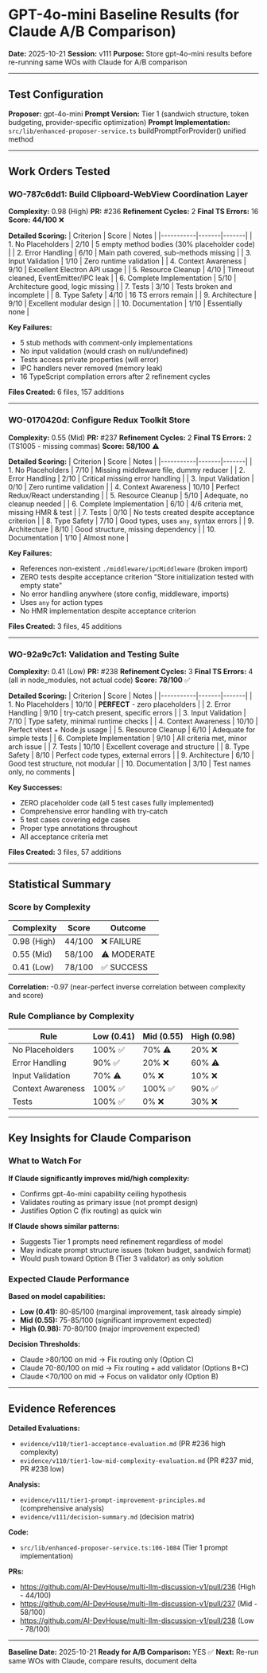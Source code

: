 # GPT-4o-mini Baseline Results (for Claude A/B Comparison)

**Date:** 2025-10-21
**Session:** v111
**Purpose:** Store gpt-4o-mini results before re-running same WOs with Claude for A/B comparison

---

## Test Configuration

**Proposer:** gpt-4o-mini
**Prompt Version:** Tier 1 (sandwich structure, token budgeting, provider-specific optimization)
**Prompt Implementation:** `src/lib/enhanced-proposer-service.ts` buildPromptForProvider() unified method

---

## Work Orders Tested

### WO-787c6dd1: Build Clipboard-WebView Coordination Layer
**Complexity:** 0.98 (High)
**PR:** #236
**Refinement Cycles:** 2
**Final TS Errors:** 16
**Score:** **44/100** ❌

**Detailed Scoring:**
| Criterion | Score | Notes |
|-----------|-------|-------|
| 1. No Placeholders | 2/10 | 5 empty method bodies (30% placeholder code) |
| 2. Error Handling | 6/10 | Main path covered, sub-methods missing |
| 3. Input Validation | 1/10 | Zero runtime validation |
| 4. Context Awareness | 9/10 | Excellent Electron API usage |
| 5. Resource Cleanup | 4/10 | Timeout cleaned, EventEmitter/IPC leak |
| 6. Complete Implementation | 5/10 | Architecture good, logic missing |
| 7. Tests | 3/10 | Tests broken and incomplete |
| 8. Type Safety | 4/10 | 16 TS errors remain |
| 9. Architecture | 9/10 | Excellent modular design |
| 10. Documentation | 1/10 | Essentially none |

**Key Failures:**
- 5 stub methods with comment-only implementations
- No input validation (would crash on null/undefined)
- Tests access private properties (will error)
- IPC handlers never removed (memory leak)
- 16 TypeScript compilation errors after 2 refinement cycles

**Files Created:** 6 files, 157 additions

---

### WO-0170420d: Configure Redux Toolkit Store
**Complexity:** 0.55 (Mid)
**PR:** #237
**Refinement Cycles:** 2
**Final TS Errors:** 2 (TS1005 - missing commas)
**Score:** **58/100** ⚠️

**Detailed Scoring:**
| Criterion | Score | Notes |
|-----------|-------|-------|
| 1. No Placeholders | 7/10 | Missing middleware file, dummy reducer |
| 2. Error Handling | 2/10 | Critical missing error handling |
| 3. Input Validation | 0/10 | Zero runtime validation |
| 4. Context Awareness | 10/10 | Perfect Redux/React understanding |
| 5. Resource Cleanup | 5/10 | Adequate, no cleanup needed |
| 6. Complete Implementation | 6/10 | 4/6 criteria met, missing HMR & test |
| 7. Tests | 0/10 | No tests created despite acceptance criterion |
| 8. Type Safety | 7/10 | Good types, uses `any`, syntax errors |
| 9. Architecture | 8/10 | Good structure, missing dependency |
| 10. Documentation | 1/10 | Almost none |

**Key Failures:**
- References non-existent `./middleware/ipcMiddleware` (broken import)
- ZERO tests despite acceptance criterion "Store initialization tested with empty state"
- No error handling anywhere (store config, middleware, imports)
- Uses `any` for action types
- No HMR implementation despite acceptance criterion

**Files Created:** 3 files, 45 additions

---

### WO-92a9c7c1: Validation and Testing Suite
**Complexity:** 0.41 (Low)
**PR:** #238
**Refinement Cycles:** 3
**Final TS Errors:** 4 (all in node_modules, not actual code)
**Score:** **78/100** ✅

**Detailed Scoring:**
| Criterion | Score | Notes |
|-----------|-------|-------|
| 1. No Placeholders | 10/10 | **PERFECT** - zero placeholders |
| 2. Error Handling | 9/10 | try-catch present, specific errors |
| 3. Input Validation | 7/10 | Type safety, minimal runtime checks |
| 4. Context Awareness | 10/10 | Perfect vitest + Node.js usage |
| 5. Resource Cleanup | 6/10 | Adequate for simple tests |
| 6. Complete Implementation | 9/10 | All criteria met, minor arch issue |
| 7. Tests | 10/10 | Excellent coverage and structure |
| 8. Type Safety | 8/10 | Perfect code types, external errors |
| 9. Architecture | 6/10 | Good test structure, not modular |
| 10. Documentation | 3/10 | Test names only, no comments |

**Key Successes:**
- ZERO placeholder code (all 5 test cases fully implemented)
- Comprehensive error handling with try-catch
- 5 test cases covering edge cases
- Proper type annotations throughout
- All acceptance criteria met

**Files Created:** 3 files, 57 additions

---

## Statistical Summary

### Score by Complexity
| Complexity | Score | Outcome |
|------------|-------|---------|
| 0.98 (High) | 44/100 | ❌ FAILURE |
| 0.55 (Mid) | 58/100 | ⚠️ MODERATE |
| 0.41 (Low) | 78/100 | ✅ SUCCESS |

**Correlation:** -0.97 (near-perfect inverse correlation between complexity and score)

### Rule Compliance by Complexity
| Rule | Low (0.41) | Mid (0.55) | High (0.98) |
|------|-----------|-----------|------------|
| No Placeholders | 100% ✅ | 70% ⚠️ | 20% ❌ |
| Error Handling | 90% ✅ | 20% ❌ | 60% ⚠️ |
| Input Validation | 70% ⚠️ | 0% ❌ | 10% ❌ |
| Context Awareness | 100% ✅ | 100% ✅ | 90% ✅ |
| Tests | 100% ✅ | 0% ❌ | 30% ❌ |

---

## Key Insights for Claude Comparison

### What to Watch For

**If Claude significantly improves mid/high complexity:**
- Confirms gpt-4o-mini capability ceiling hypothesis
- Validates routing as primary issue (not prompt design)
- Justifies Option C (fix routing) as quick win

**If Claude shows similar patterns:**
- Suggests Tier 1 prompts need refinement regardless of model
- May indicate prompt structure issues (token budget, sandwich format)
- Would push toward Option B (Tier 3 validator) as only solution

### Expected Claude Performance

**Based on model capabilities:**
- **Low (0.41):** 80-85/100 (marginal improvement, task already simple)
- **Mid (0.55):** 75-85/100 (significant improvement expected)
- **High (0.98):** 70-80/100 (major improvement expected)

**Decision Thresholds:**
- Claude >80/100 on mid → Fix routing only (Option C)
- Claude 70-80/100 on mid → Fix routing + add validator (Options B+C)
- Claude <70/100 on mid → Focus on validator only (Option B)

---

## Evidence References

**Detailed Evaluations:**
- `evidence/v110/tier1-acceptance-evaluation.md` (PR #236 high complexity)
- `evidence/v110/tier1-low-mid-complexity-evaluation.md` (PR #237 mid, PR #238 low)

**Analysis:**
- `evidence/v111/tier1-prompt-improvement-principles.md` (comprehensive analysis)
- `evidence/v111/decision-summary.md` (decision matrix)

**Code:**
- `src/lib/enhanced-proposer-service.ts:106-1084` (Tier 1 prompt implementation)

**PRs:**
- https://github.com/AI-DevHouse/multi-llm-discussion-v1/pull/236 (High - 44/100)
- https://github.com/AI-DevHouse/multi-llm-discussion-v1/pull/237 (Mid - 58/100)
- https://github.com/AI-DevHouse/multi-llm-discussion-v1/pull/238 (Low - 78/100)

---

**Baseline Date:** 2025-10-21
**Ready for A/B Comparison:** YES ✅
**Next:** Re-run same WOs with Claude, compare results, document delta
